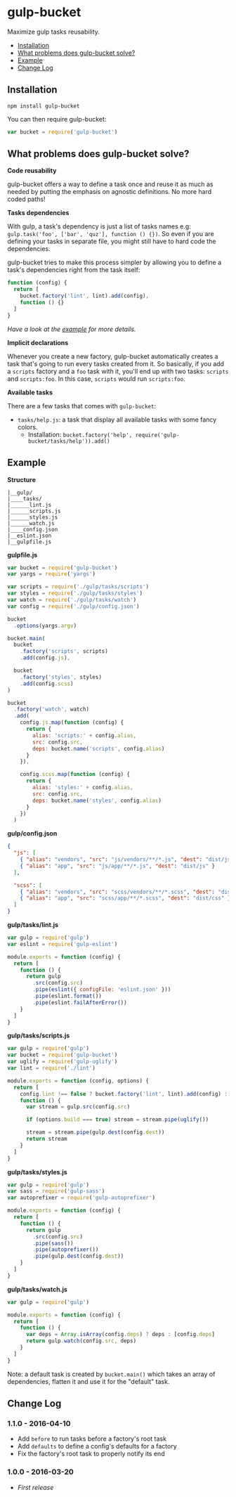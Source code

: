 # gulp-bucket

Maximize gulp tasks reusability.

* [Installation](#installation)
* [What problems does gulp-bucket solve?](#what-problems-does-gulp-bucket-solve)
* [Example](#example)
* [Change Log](#change-log)

## Installation

```
npm install gulp-bucket
```

You can then require gulp-bucket:

```javascript
var bucket = require('gulp-bucket')
```

## What problems does gulp-bucket solve?

**Code reusability**

gulp-bucket offers a way to define a task once and reuse it as much as needed by putting the emphasis on agnostic definitions.
No more hard coded paths!

**Tasks dependencies**

With gulp, a task's dependency is just a list of tasks names e.g: `gulp.task('foo', ['bar', 'quz'], function () {})`.
So even if you are defining your tasks in separate file, you might still have to hard code the dependencies.

gulp-bucket tries to make this process simpler by allowing you to define a task's dependencies right from the task itself:

```javascript
function (config) {
  return [
    bucket.factory('lint', lint).add(config),
    function () {}
  ]
}
```

*Have a look at the [example](#example) for more details.*

**Implicit declarations**

Whenever you create a new factory, gulp-bucket automatically creates a task that's going to run every tasks created from it.
So basically, if you add a `scripts` factory and a `foo` task with it, you'll end up with two tasks: `scripts` and `scripts:foo`.
In this case, `scripts` would run `scripts:foo`.

**Available tasks**

There are a few tasks that comes with `gulp-bucket`:

* `tasks/help.js`: a task that display all available tasks with some fancy colors.
  * Installation: `bucket.factory('help', require('gulp-bucket/tasks/help')).add()`

## Example

**Structure**

```
|__gulp/
|____tasks/
|______lint.js
|______scripts.js
|______styles.js
|______watch.js
|____config.json
|__eslint.json
|__gulpfile.js
```

**gulpfile.js**

```javascript
var bucket = require('gulp-bucket')
var yargs = require('yargs')

var scripts = require('./gulp/tasks/scripts')
var styles = require('./gulp/tasks/styles')
var watch = require('./gulp/tasks/watch')
var config = require('./gulp/config.json')

bucket
  .options(yargs.argv)

bucket.main(
  bucket
    .factory('scripts', scripts)
    .add(config.js),

  bucket
    .factory('styles', styles)
    .add(config.scss)
)

bucket
  .factory('watch', watch)
  .add(
    config.js.map(function (config) {
      return {
        alias: 'scripts:' + config.alias,
        src: config.src,
        deps: bucket.name('scripts', config.alias)
      }
    }),

    config.scss.map(function (config) {
      return {
        alias: 'styles:' + config.alias,
        src: config.src,
        deps: bucket.name('styles', config.alias)
      }
    })
  )
```

**gulp/config.json**

```json
{
  "js": [
    { "alias": "vendors", "src": "js/vendors/**/*.js", "dest": "dist/js", "lint": false },
    { "alias": "app", "src": "js/app/**/*.js", "dest": "dist/js" }
  ],

  "scss": [
    { "alias": "vendors", "src": "scss/vendors/**/*.scss", "dest": "dist/css" },
    { "alias": "app", "src": "scss/app/**/*.scss", "dest": "dist/css" }
  ]
}
```

**gulp/tasks/lint.js**

```javascript
var gulp = require('gulp')
var eslint = require('gulp-eslint')

module.exports = function (config) {
  return [
    function () {
      return gulp
        .src(config.src)
        .pipe(eslint({ configFile: 'eslint.json' }))
        .pipe(eslint.format())
        .pipe(eslint.failAfterError())
    }
  ]
}
```

**gulp/tasks/scripts.js**

```javascript
var gulp = require('gulp')
var bucket = require('gulp-bucket')
var uglify = require('gulp-uglify')
var lint = require('./lint')

module.exports = function (config, options) {
  return [
    config.lint !== false ? bucket.factory('lint', lint).add(config) : null,
    function () {
      var stream = gulp.src(config.src)

      if (options.build === true) stream = stream.pipe(uglify())

      stream = stream.pipe(gulp.dest(config.dest))
      return stream
    }
  ]
}
```

**gulp/tasks/styles.js**

```javascript
var gulp = require('gulp')
var sass = require('gulp-sass')
var autoprefixer = require('gulp-autoprefixer')

module.exports = function (config) {
  return [
    function () {
      return gulp
        .src(config.src)
        .pipe(sass())
        .pipe(autoprefixer())
        .pipe(gulp.dest(config.dest))
    }
  ]
}
```

**gulp/tasks/watch.js**

```javascript
var gulp = require('gulp')

module.exports = function (config) {
  return [
    function () {
      var deps = Array.isArray(config.deps) ? deps : [config.deps]
      return gulp.watch(config.src, deps)
    }
  ]
}
```

Note: a default task is created by `bucket.main()` which takes an array of dependencies, flatten it and use it for the "default" task.

## Change Log

### 1.1.0 - 2016-04-10

* Add `before` to run tasks before a factory's root task
* Add `defaults` to define a config's defaults for a factory
* Fix the factory's root task to properly notify its end

### 1.0.0 - 2016-03-20

* *First release*
